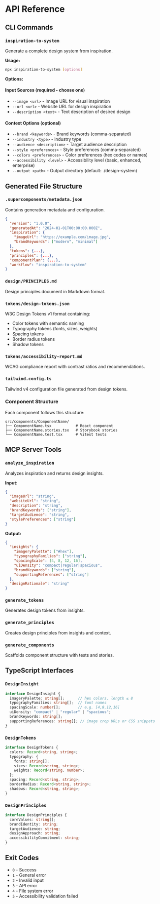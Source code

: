 # API Reference

## CLI Commands

### `inspiration-to-system`

Generate a complete design system from inspiration.

**Usage:**
```bash
npx inspiration-to-system [options]
```

**Options:**

#### Input Sources (required - choose one)
- `--image <url>` - Image URL for visual inspiration
- `--url <url>` - Website URL for design inspiration  
- `--description <text>` - Text description of desired design

#### Context Options (optional)
- `--brand <keywords>` - Brand keywords (comma-separated)
- `--industry <type>` - Industry type
- `--audience <description>` - Target audience description
- `--style <preferences>` - Style preferences (comma-separated)
- `--colors <preferences>` - Color preferences (hex codes or names)
- `--accessibility <level>` - Accessibility level (basic, enhanced, enterprise)
- `--output <path>` - Output directory (default: ./design-system)

## Generated File Structure

### `.supercomponents/metadata.json`
Contains generation metadata and configuration.

```json
{
  "version": "1.0.0",
  "generatedAt": "2024-01-01T00:00:00.000Z",
  "inspiration": {
    "imageUrl": "https://example.com/image.jpg",
    "brandKeywords": ["modern", "minimal"]
  },
  "tokens": {...},
  "principles": {...},
  "componentPlan": {...},
  "workflow": "inspiration-to-system"
}
```

### `design/PRINCIPLES.md`
Design principles document in Markdown format.

### `tokens/design-tokens.json`
W3C Design Tokens v1 format containing:
- Color tokens with semantic naming
- Typography tokens (fonts, sizes, weights)
- Spacing tokens
- Border radius tokens
- Shadow tokens

### `tokens/accessibility-report.md`
WCAG compliance report with contrast ratios and recommendations.

### `tailwind.config.ts`
Tailwind v4 configuration file generated from design tokens.

### Component Structure
Each component follows this structure:
```
src/components/ComponentName/
├── ComponentName.tsx           # React component
├── ComponentName.stories.tsx   # Storybook stories
└── ComponentName.test.tsx      # Vitest tests
```

## MCP Server Tools

### `analyze_inspiration`
Analyzes inspiration and returns design insights.

**Input:**
```json
{
  "imageUrl": "string",
  "websiteUrl": "string", 
  "description": "string",
  "brandKeywords": ["string"],
  "targetAudience": "string",
  "stylePreferences": ["string"]
}
```

**Output:**
```json
{
  "insights": {
    "imageryPalette": ["#hex"],
    "typographyFamilies": ["string"],
    "spacingScale": [4, 8, 12, 16],
    "uiDensity": "compact|regular|spacious",
    "brandKeywords": ["string"],
    "supportingReferences": ["string"]
  },
  "designRationale": "string"
}
```

### `generate_tokens`
Generates design tokens from insights.

### `generate_principles`
Creates design principles from insights and context.

### `generate_components`
Scaffolds component structure with tests and stories.

## TypeScript Interfaces

### `DesignInsight`
```typescript
interface DesignInsight {
  imageryPalette: string[];      // hex colors, length ≤ 8
  typographyFamilies: string[];  // font names
  spacingScale: number[];        // e.g. [4,8,12,16]
  uiDensity: "compact" | "regular" | "spacious";
  brandKeywords: string[];
  supportingReferences: string[]; // image crop URLs or CSS snippets
}
```

### `DesignTokens`
```typescript
interface DesignTokens {
  colors: Record<string, string>;
  typography: {
    fonts: string[];
    sizes: Record<string, string>;
    weights: Record<string, number>;
  };
  spacing: Record<string, string>;
  borderRadius: Record<string, string>;
  shadows: Record<string, string>;
}
```

### `DesignPrinciples`
```typescript
interface DesignPrinciples {
  coreValues: string[];
  brandIdentity: string;
  targetAudience: string;
  designApproach: string;
  accessibilityCommitment: string;
}
```

## Exit Codes

- `0` - Success
- `1` - General error
- `2` - Invalid input
- `3` - API error
- `4` - File system error
- `5` - Accessibility validation failed
